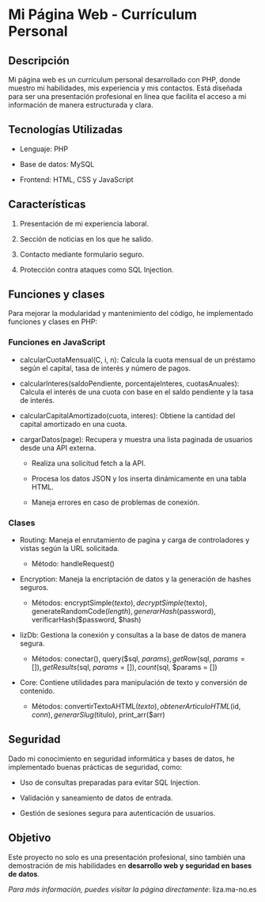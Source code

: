# Mi Página Web - Currículum Personal

## Descripción

Mi página web es un currículum personal desarrollado con PHP, donde muestro mi habilidades, mis experiencia y mis contactos. Está diseñada para ser una presentación profesional en línea que facilita el acceso a mi información de manera estructurada y clara.

## Tecnologías Utilizadas

- Lenguaje: PHP

- Base de datos: MySQL

- Frontend: HTML, CSS y JavaScript

## Características

1. Presentación de mi experiencia laboral.

2. Sección de noticias en los que he salido.

3. Contacto mediante formulario seguro.

4. Protección contra ataques como SQL Injection.

## Funciones y clases 

Para mejorar la modularidad y mantenimiento del código, he implementado funciones y clases en PHP:

### Funciones en JavaScript

- calcularCuotaMensual(C, i, n): Calcula la cuota mensual de un préstamo según el capital, tasa de interés y número de pagos.

- calcularInteres(saldoPendiente, porcentajeInteres, cuotasAnuales): Calcula el interés de una cuota con base en el saldo pendiente y la tasa de interés.

- calcularCapitalAmortizado(cuota, interes): Obtiene la cantidad del capital amortizado en una cuota.

- cargarDatos(page): Recupera y muestra una lista paginada de usuarios desde una API externa.

    - Realiza una solicitud fetch a la API.

    - Procesa los datos JSON y los inserta dinámicamente en una tabla HTML.
    
    - Maneja errores en caso de problemas de conexión.



### Clases

- Routing: Maneja el enrutamiento de pagina y carga de controladores y vistas según la URL solicitada.

    - Método: handleRequest()

- Encryption: Maneja la encriptación de datos y la generación de hashes seguros.

     - Métodos: encryptSimple($texto), decryptSimple($texto), generateRandomCode($length), generarHash($password), verificarHash($password, $hash)

- lizDb: Gestiona la conexión y consultas a la base de datos de manera segura.

    - Métodos: conectar(), query($sql, $params), getRow($sql, $params = []), getResults($sql, $params = []), count($sql, $params = [])

- Core: Contiene utilidades para manipulación de texto y conversión de contenido.

    - Métodos: convertirTextoAHTML($texto), obtenerArticuloHTML($id, $conn),generarSlug($titulo), print_arr($arr)


## Seguridad

Dado mi conocimiento en seguridad informática y bases de datos, he implementado buenas prácticas de seguridad, como:

- Uso de consultas preparadas para evitar SQL Injection.

- Validación y saneamiento de datos de entrada.

- Gestión de sesiones segura para autenticación de usuarios.

## Objetivo

Este proyecto no solo es una presentación profesional, sino también una demostración de mis habilidades en **desarrollo web y seguridad en bases de datos**.

*Para más información, puedes visitar la página directamente*: liza.ma-no.es